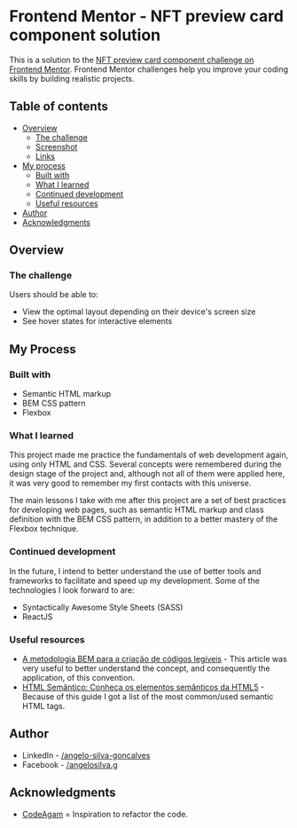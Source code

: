 # Frontend Mentor - NFT preview card component solution

This is a solution to the [NFT preview card component challenge on Frontend Mentor](https://www.frontendmentor.io/challenges/nft-preview-card-component-SbdUL_w0U). Frontend Mentor challenges help you improve your coding skills by building realistic projects. 

## Table of contents

- [Overview](#overview)
  - [The challenge](#the-challenge)
  - [Screenshot](#screenshot)
  - [Links](#links)
- [My process](#my-process)
  - [Built with](#built-with)
  - [What I learned](#what-i-learned)
  - [Continued development](#continued-development)
  - [Useful resources](#useful-resources)
- [Author](#author)
- [Acknowledgments](#acknowledgments)

## Overview

### The challenge

Users should be able to:

- View the optimal layout depending on their device's screen size
- See hover states for interactive elements

## My Process

### Built with

- Semantic HTML markup
- BEM CSS pattern
- Flexbox

### What I learned

This project made me practice the fundamentals of web development again, using only HTML and CSS. Several concepts were remembered during the design stage of the project and, although not all of them were applied here, it was very good to remember my first contacts with this universe.

The main lessons I take with me after this project are a set of best practices for developing web pages, such as semantic HTML markup and class definition with the BEM CSS pattern, in addition to a better mastery of the Flexbox technique.

### Continued development

In the future, I intend to better understand the use of better tools and frameworks to facilitate and speed up my development. Some of the technologies I look forward to are:

- Syntactically Awesome Style Sheets (SASS)
- ReactJS

### Useful resources

- [A metodologia BEM para a criação de códigos legíveis](https://www.maujor.com/tutorial/metodologia-bem-para-criar-codigo-legivel.php) - This article was very useful to better understand the concept, and consequently the application, of this convention.
- [HTML Semântico: Conheça os elementos semânticos da HTML5](https://www.devmedia.com.br/html-semantico-conheca-os-elementos-semanticos-da-html5/38065) - Because of this guide I got a list of the most common/used semantic HTML tags.

## Author

- LinkedIn - [/angelo-silva-goncalves](https://www.linkedin.com/in/angelo-silva-goncalves/)
- Facebook - [/angelosilva.g](https://www.facebook.com/angelosilva.g/)

## Acknowledgments

- [CodeAgam](https://www.youtube.com/channel/UC9zuvRD2wSdGN8cHFYRGSSg) = Inspiration to refactor the code.